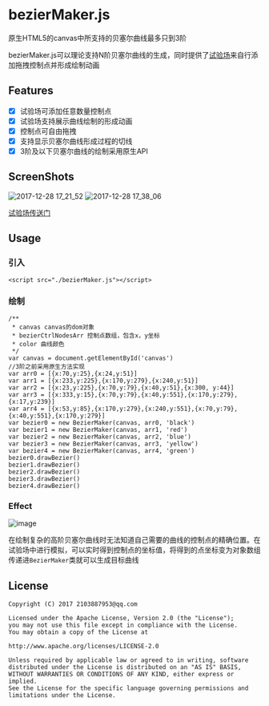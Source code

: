 # bezierMaker.js
原生HTML5的canvas中所支持的贝塞尔曲线最多只到3阶

bezierMaker.js可以理论支持N阶贝塞尔曲线的生成，同时提供了[试验场](https://aaaaaaaty.github.io/bezierMaker.js/playground/playground.html)来自行添加拖拽控制点并形成绘制动画

## Features
- [x] 试验场可添加任意数量控制点
- [x] 试验场支持展示曲线绘制的形成动画
- [x] 控制点可自由拖拽
- [x] 支持显示贝塞尔曲线形成过程的切线
- [x] 3阶及以下贝塞尔曲线的绘制采用原生API

## ScreenShots
![2017-12-28 17_21_52](https://user-images.githubusercontent.com/15126694/34406374-a5ebec54-ebf3-11e7-8a60-705261c7d0e4.gif)
![2017-12-28 17_38_06](https://user-images.githubusercontent.com/15126694/34406896-71c66528-ebf6-11e7-8aa0-7dcd16ef189e.gif)

[试验场传送门](https://aaaaaaaty.github.io/bezierMaker.js/playground/playground.html)
## Usage
### 引入
```
<script src="./bezierMaker.js"></script>
```
### 绘制
```
/**
 * canvas canvas的dom对象
 * bezierCtrlNodesArr 控制点数组，包含x，y坐标
 * color 曲线颜色
 */
var canvas = document.getElementById('canvas')
//3阶之前采用原生方法实现
var arr0 = [{x:70,y:25},{x:24,y:51}]
var arr1 = [{x:233,y:225},{x:170,y:279},{x:240,y:51}]
var arr2 = [{x:23,y:225},{x:70,y:79},{x:40,y:51},{x:300, y:44}]
var arr3 = [{x:333,y:15},{x:70,y:79},{x:40,y:551},{x:170,y:279},{x:17,y:239}]
var arr4 = [{x:53,y:85},{x:170,y:279},{x:240,y:551},{x:70,y:79},{x:40,y:551},{x:170,y:279}]
var bezier0 = new BezierMaker(canvas, arr0, 'black')
var bezier1 = new BezierMaker(canvas, arr1, 'red')
var bezier2 = new BezierMaker(canvas, arr2, 'blue')
var bezier3 = new BezierMaker(canvas, arr3, 'yellow')
var bezier4 = new BezierMaker(canvas, arr4, 'green')
bezier0.drawBezier()
bezier1.drawBezier()
bezier2.drawBezier()
bezier3.drawBezier()
bezier4.drawBezier()
```
### Effect
![image](https://user-images.githubusercontent.com/15126694/34406670-50cf6e10-ebf5-11e7-9299-9cfb983e5f78.png)

在绘制复杂的高阶贝塞尔曲线时无法知道自己需要的曲线的控制点的精确位置。在试验场中进行模拟，可以实时得到控制点的坐标值，将得到的点坐标变为对象数组传递进```BezierMaker```类就可以生成目标曲线
## License
```
Copyright (C) 2017 2103887953@qq.com

Licensed under the Apache License, Version 2.0 (the "License");
you may not use this file except in compliance with the License.
You may obtain a copy of the License at

http://www.apache.org/licenses/LICENSE-2.0

Unless required by applicable law or agreed to in writing, software
distributed under the License is distributed on an "AS IS" BASIS,
WITHOUT WARRANTIES OR CONDITIONS OF ANY KIND, either express or implied.
See the License for the specific language governing permissions and
limitations under the License.
```